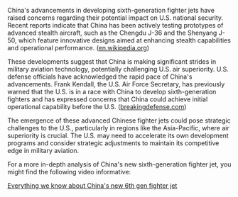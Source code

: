 China's advancements in developing sixth-generation fighter jets have raised concerns regarding their potential impact on U.S. national security. Recent reports indicate that China has been actively testing prototypes of advanced stealth aircraft, such as the Chengdu J-36 and the Shenyang J-50, which feature innovative designs aimed at enhancing stealth capabilities and operational performance. ([en.wikipedia.org](https://en.wikipedia.org/wiki/J-XX?utm_source=chatgpt.com))

These developments suggest that China is making significant strides in military aviation technology, potentially challenging U.S. air superiority. U.S. defense officials have acknowledged the rapid pace of China's advancements. Frank Kendall, the U.S. Air Force Secretary, has previously warned that the U.S. is in a race with China to develop sixth-generation fighters and has expressed concerns that China could achieve initial operational capability before the U.S. ([breakingdefense.com](https://breakingdefense.com/2025/01/china-could-beat-us-to-the-punch-to-a-6th-gen-fighter-air-force-official-warns/?utm_source=chatgpt.com))

The emergence of these advanced Chinese fighter jets could pose strategic challenges to the U.S., particularly in regions like the Asia-Pacific, where air superiority is crucial. The U.S. may need to accelerate its own development programs and consider strategic adjustments to maintain its competitive edge in military aviation.

For a more in-depth analysis of China's new sixth-generation fighter jet, you might find the following video informative:

[Everything we know about China's new 6th gen fighter jet](https://www.youtube.com/watch?v=rxYem4xtHBw&utm_source=chatgpt.com)
 